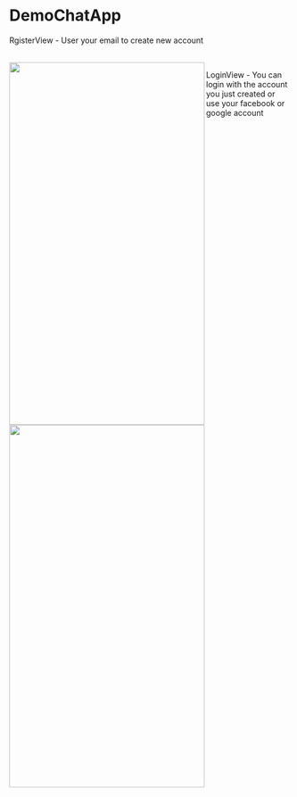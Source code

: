 # DemoChatApp
<p>RgisterView - User your email to create new account</p>
<br>
<img src="https://user-images.githubusercontent.com/54258059/103166905-3ac1ca00-4859-11eb-9aae-0e895739a4cc.png" align="left" height="650" width="350" >
<p>LoginView - You can login with the account you just created or use your facebook or google account</p>
<br><br><br><br><br>
<img src="https://user-images.githubusercontent.com/54258059/103166950-97bd8000-4859-11eb-82a5-9a44a0bd4358.png" align="left" height="650" width="350" >





